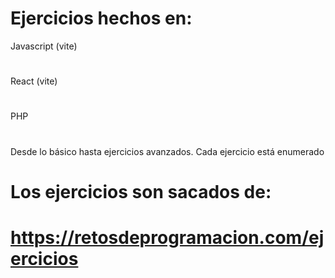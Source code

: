 # Ejercicios hechos en:
Javascript (vite)
#
React (vite)
# 
PHP
#
Desde lo básico hasta ejercicios avanzados.
Cada ejercicio está enumerado
# Los ejercicios son sacados de:
# 
# https://retosdeprogramacion.com/ejercicios
#
